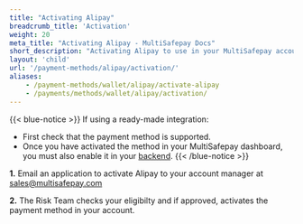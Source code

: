 ```yaml
---
title: "Activating Alipay"
breadcrumb_title: 'Activation'
weight: 20
meta_title: "Activating Alipay - MultiSafepay Docs"
short_description: "Activating Alipay to use in your MultiSafepay account"
layout: 'child'
url: '/payment-methods/alipay/activation/'
aliases: 
    - /payment-methods/wallet/alipay/activate-alipay
    - /payments/methods/wallet/alipay/activation/
---
```

{{< blue-notice >}} If using a ready-made integration: 

- First check that the payment method is supported. 
- Once you have activated the method in your MultiSafepay dashboard, you must also enable it in your [backend](/getting-started/glossary/#backend).  {{< /blue-notice >}}

**1.** Email an application to activate Alipay to your account manager at <sales@multisafepay.com>

**2.** The Risk Team checks your eligibilty and if approved, activates the payment method in your account.
